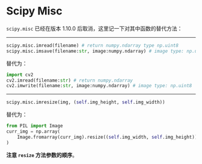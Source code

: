 # Scipy Misc

``scipy.misc`` 已经在版本 1.10.0 后取消，这里记一下对其中函数的替代方法：

---

```python
scipy.misc.imread(filename) # return numpy.ndarray type np.uint8
scipy.misc.imsave(filename:str, image:numpy.ndarray) # image type: np.uint8
```

替代为：

```python
import cv2
cv2.imread(filename:str) # return numpy.ndarray
cv2.imwrite(filename:str, image:numpy.ndarray) # image type: np.uint8
```

---

```python
scipy.misc.imresize(img, (self.img_height, self.img_width))
```

替代为：

```python
from PIL import Image
curr_img = np.array(
    Image.fromarray(curr_img).resize((self.img_width, self.img_height))
)
```

**注意 ``resize`` 方法参数的顺序**。
